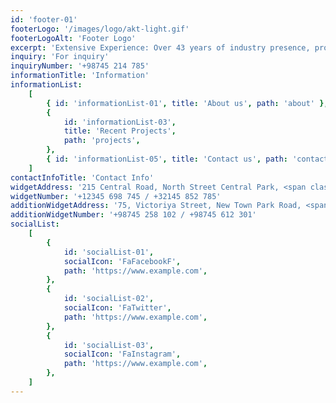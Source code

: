 ```yaml
---
id: 'footer-01'
footerLogo: '/images/logo/akt-light.gif'
footerLogoAlt: 'Footer Logo'
excerpt: 'Extensive Experience: Over 43 years of industry presence, providing a deep understanding of civil, electrical, and oil & gas environmental projects.'
inquiry: 'For inquiry'
inquiryNumber: '+98745 214 785'
informationTitle: 'Information'
informationList:
    [
        { id: 'informationList-01', title: 'About us', path: 'about' },
        {
            id: 'informationList-03',
            title: 'Recent Projects',
            path: 'projects',
        },
        { id: 'informationList-05', title: 'Contact us', path: 'contact' },
    ]
contactInfoTitle: 'Contact Info'
widgetAddress: '215 Central Road, North Street Central Park, <span class="text-primary">New York, USA</span>'
widgetNumber: '+12345 698 745 / +32145 852 785'
additionWidgetAddress: '75, Victoriya Street, New Town Park Road, <span class="text-primary">Sydney, Australia</span>'
additionWidgetNumber: '+98745 258 102 / +98745 612 301'
socialList:
    [
        {
            id: 'socialList-01',
            socialIcon: 'FaFacebookF',
            path: 'https://www.example.com',
        },
        {
            id: 'socialList-02',
            socialIcon: 'FaTwitter',
            path: 'https://www.example.com',
        },
        {
            id: 'socialList-03',
            socialIcon: 'FaInstagram',
            path: 'https://www.example.com',
        },
    ]
---
```


